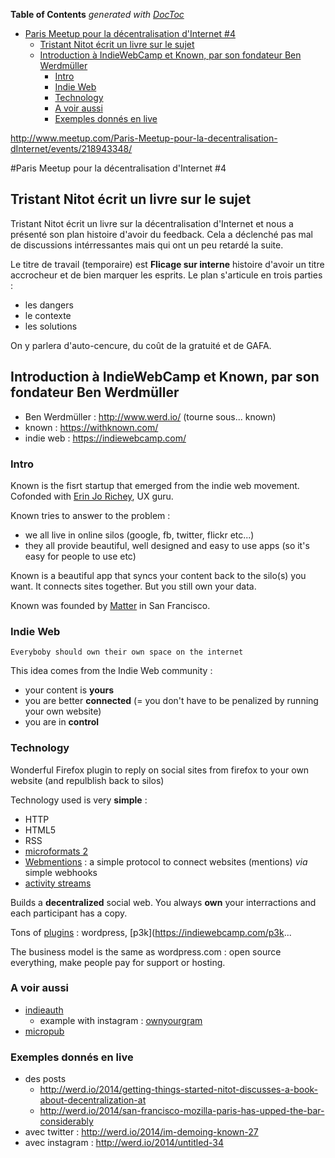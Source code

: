 <!-- START doctoc generated TOC please keep comment here to allow auto update -->
<!-- DON'T EDIT THIS SECTION, INSTEAD RE-RUN doctoc TO UPDATE -->
**Table of Contents**  *generated with [DocToc](https://github.com/thlorenz/doctoc)*

- [Paris Meetup pour la décentralisation d'Internet #4](#paris-meetup-pour-la-d%C3%A9centralisation-dinternet-4)
  - [Tristant Nitot écrit un livre sur le sujet](#tristant-nitot-%C3%A9crit-un-livre-sur-le-sujet)
  - [Introduction à IndieWebCamp et Known, par son fondateur Ben Werdmüller](#introduction-%C3%A0-indiewebcamp-et-known-par-son-fondateur-ben-werdm%C3%BCller)
    - [Intro](#intro)
    - [Indie Web](#indie-web)
    - [Technology](#technology)
    - [A voir aussi](#a-voir-aussi)
    - [Exemples donnés en live](#exemples-donn%C3%A9s-en-live)

<!-- END doctoc generated TOC please keep comment here to allow auto update -->

http://www.meetup.com/Paris-Meetup-pour-la-decentralisation-dInternet/events/218943348/ 

#Paris Meetup pour la décentralisation d'Internet #4

## Tristant Nitot écrit un livre sur le sujet
Tristant Nitot écrit un livre sur la décentralisation d'Internet et nous a présenté son plan histoire d'avoir du feedback. Cela a déclenché pas mal de discussions intérressantes mais qui ont un peu retardé la suite.

Le titre de travail (temporaire) est **Flicage sur interne** histoire d'avoir un titre accrocheur et de bien marquer les esprits. Le plan s'articule en trois parties :

- les dangers
- le contexte
- les solutions

On y parlera d'auto-cencure, du coût de la gratuité et de GAFA. 

## Introduction à IndieWebCamp et Known, par son fondateur Ben Werdmüller
- Ben Werdmüller : http://www.werd.io/ (tourne sous... known)
- known : https://withknown.com/
- indie web : https://indiewebcamp.com/

### Intro

Known is the fisrt startup that emerged from the indie web movement. Cofonded with [Erin Jo Richey](http://erinjorichey.com/), UX guru.

Known tries to answer to the problem :

- we all live in online silos (google, fb, twitter, flickr etc...)
- they all provide beautiful, well designed and easy to use apps (so it's easy for people to use etc)

Known is a beautiful app that syncs your content back to the silo(s) you want. It connects sites together. But you still own your data.

Known was founded by [Matter](http://matter.vc/) in San Francisco.


### Indie Web
    Everyboby should own their own space on the internet

This idea comes from the Indie Web community :

- your content is **yours**
- you are better **connected** (= you don't have to be penalized by running your own website)
- you are in **control**

### Technology
Wonderful Firefox plugin to reply on social sites from firefox to your own website (and repulblish back to silos)

Technology used is very **simple** :
- HTTP
- HTML5
- RSS
- [microformats 2](http://microformats.org/wiki/microformats-2)
- [Webmentions](http://indiewebcamp.com/) : a simple protocol to connect websites (mentions) *via* simple webhooks
- [activity streams](http://activitystrea.ms/)

Builds a **decentralized** social web. You always **own** your interractions and each participant has a copy.

Tons of [plugins](https://github.com/idno) : wordpress, [p3k](https://indiewebcamp.com/p3k...

The business model is the same as wordpress.com : open source everything, make people pay for support or hosting.

### A voir aussi
- [indieauth](https://indieauth.com/)
    - example with instagram : [ownyourgram](http://ownyourgram.com/)
- [micropub](https://indiewebcamp.com/Micropub)

### Exemples donnés en live
- des posts
    - http://werd.io/2014/getting-things-started-nitot-discusses-a-book-about-decentralization-at
    - http://werd.io/2014/san-francisco-mozilla-paris-has-upped-the-bar-considerably
- avec twitter : http://werd.io/2014/im-demoing-known-27
- avec instagram : http://werd.io/2014/untitled-34
